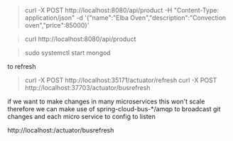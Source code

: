 >curl -X POST   http://localhost:8080/api/product  -H "Content-Type: application/json"    -d '{"name":"Elba Oven","description":"Convection oven","price":85000}'

>curl  http://localhost:8080/api/product

>sudo systemctl start mongod


to refresh
>curl -X POST  http://localhost:35171/actuator/refresh
> curl -X POST http://localhost:37703/actuator/busrefresh

if we want to make changes in many microservices this won't scale
therefore we can make use of spring-cloud-bus-*/amqp to broadcast git changes
and each micro service to config to listen

http://localhost:<port>/actuator/busrefresh